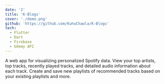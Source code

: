 ```yaml
---
date: '2'
title: 'K-Blogs'
cover: './demo.png'
github: 'https://github.com/KuhuChawla/K-Blogs'
tech:
  - Flutter
  - Dart
  - Firebase
  - Udemy API
---
```


A web app for visualizing personalized Spotify data. View your top artists, top tracks, recently played tracks, and detailed audio information about each track. Create and save new playlists of recommended tracks based on your existing playlists and more.
